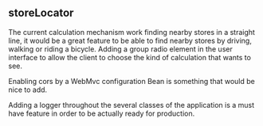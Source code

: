 ## storeLocator

The current calculation mechanism work finding nearby stores in a straight line, it would be a great feature to be able
to find nearby stores by driving, walking or riding a bicycle. Adding a group radio element in the user interface to 
allow the client to choose the kind of calculation that wants to see.

Enabling cors by a WebMvc configuration Bean is something that would be nice to add.

Adding a logger throughout the several classes of the application is a must have feature in order to be actually ready
for production.


 